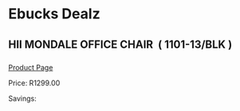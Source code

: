 
# Ebucks Dealz
## HII MONDALE OFFICE CHAIR  ( 1101-13/BLK )
[Product Page](https://www.ebucks.com/web/shop/productSelected.do?prodId=1146196169&catId=1130195724)

Price: R1299.00

Savings: 


	